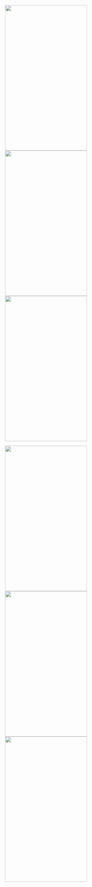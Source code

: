 
<p align="center">
  <img src="https://user-images.githubusercontent.com/74530692/193116863-bbf70bee-e827-46ee-9478-d2b2319fcc1b.png" width="256" height="455">
  <img src=(https://user-images.githubusercontent.com/74530692/193116889-2d866005-5e9d-4583-957f-78148fb93808.png) width="256" height="455">
  <img src=(https://user-images.githubusercontent.com/74530692/193116917-84b1cbbb-11e0-49b7-a268-694efc47117b.png) width="256" height="455">
</p>
<p align="center">
  <img src=(https://user-images.githubusercontent.com/74530692/193116936-58c4def6-031e-4073-93d5-43ce2c300c22.png) width="256" height="455">
  <img src=(https://user-images.githubusercontent.com/74530692/193116939-0652f044-6d63-4a71-8d80-5a16df3c243d.png) width="256" height="455">
  <img src=(https://user-images.githubusercontent.com/74530692/193116945-221be111-bc53-4c7e-8692-b95a9edd07b7.png) width="256" height="455">
</p>

